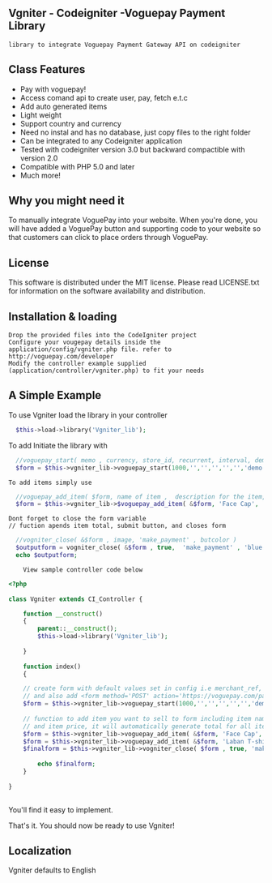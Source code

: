 ## Vgniter - Codeigniter -Voguepay Payment Library
	library to integrate Voguepay Payment Gateway API on codeigniter

## Class Features

- Pay with voguepay!
- Access comand api to create user, pay, fetch e.t.c
- Add auto generated items 
- Light weight
- Support country and currency
- Need no instal and has no database, just copy files to the right folder
- Can be integrated to any Codeigniter application
- Tested with codeigniter version 3.0 but backward compactible with version 2.0
- Compatible with PHP 5.0 and later
- Much more!

## Why you might need it

 To manually integrate VoguePay into your website. When you're done, you will have added a VoguePay button and supporting code to your website so that customers can click to place orders through VoguePay.

## License

This software is distributed under the MIT license. Please read LICENSE.txt for information on the
software availability and distribution.

## Installation & loading



    Drop the provided files into the CodeIgniter project
    Configure your vougepay details inside the application/config/vgniter.php file. refer to http://voguepay.com/developer
    Modify the controller example supplied (application/controller/vgniter.php) to fit your needs

	
## A Simple Example

  To use Vgniter load the library in your controller
```php
  $this->load->library('Vgniter_lib');
```

   To add 
   Initiate the library with
```php
  //voguepay_start( memo , currency, store_id, recurrent, interval, demo);
  $form = $this->vgniter_lib->voguepay_start(1000,'','','','','','demo');
``` 
	To add items simply use
```php
  //voguepay_add_item( $form, name of item ,  description for the item, price of the item);
  $form = $this->vgniter_lib->$voguepay_add_item( &$form, 'Face Cap',  'beautiful facecap for use', 1000);
```
	Dont forget to close the form variable
	// fuction apends item total, submit button, and closes form
```php
  //vogniter_close( &$form , image, 'make_payment' , butcolor )
  $outputform = vogniter_close( &$form , true,  'make_payment' , 'blue');
  echo $outputform;
```


		View sample controller code below
```php
<?php
 	
class Vgniter extends CI_Controller {

	function __construct()
	{
		parent::__construct();
		$this->load->library('Vgniter_lib');  
		 
	}
	
	function index()
	{

	// create form with default values set in config i.e merchant_ref, merchant_id, e.t.c
	// and also add <form method='POST' action='https://voguepay.com/pay/'>
	$form = $this->vgniter_lib->voguepay_start(1000,'','','','','','demo');
	
	// function to add item you want to sell to form including item name, item descriptio
	// and item price, it will automatically generate total for all items
	$form = $this->vgniter_lib->voguepay_add_item( &$form, 'Face Cap',  'beautiful facecap for use', 1000);
	$form = $this->vgniter_lib->voguepay_add_item( &$form, 'Laban T-shirt', $desc = 'Labeled T-shirts', 4500);
	$finalform = $this->vgniter_lib->vogniter_close( $form , true, 'make_payment' ,  'blue');
	
		echo $finalform;
	}
	
}	
	
```

You'll find it easy to implement.

That's it. You should now be ready to use Vgniter!

## Localization
Vgniter defaults to English
